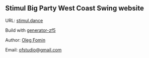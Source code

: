 ## Stimul Big Party West Coast Swing website

URL: [stimul.dance](http://stimul.dance)

Build with [generator-zf5](https://github.com/juliancwirko/generator-zf5)

Author: [Oleg Fomin](http://ofstudio.ru)

Email: [ofstudio@gmail.com](mailto:ofstudio@gmail.com)